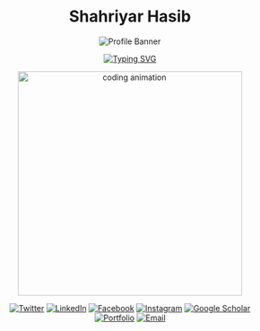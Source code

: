 <div align="center">
 
 # Shahriyar Hasib
 
![Profile Banner](https://capsule-render.vercel.app/api?type=waving&color=gradient&customColorList=FF4700,FF4500&height=250&section=header&text=Shahriyar%20Hasib&fontSize=50&fontAlignY=40&animation=pulse&desc=Machine%20Learning%20Engineer%20|%20AI%20Researcher%20|%20Backend%20Engineer&descAlignY=60&fontColor=ffffff)
 
[![Typing SVG](https://readme-typing-svg.herokuapp.com?font=Fira+Code&weight=600&size=28&pause=1000&color=FFA500&center=true&vCenter=true&width=600&lines=Machine+Learning+Engineer;AI+Researcher;Backend+Developer;Continuous+Learner&animation=blink)](https://git.io/typing-svg)
 
 <img src="https://media.giphy.com/media/v1.Y2lkPTc5MGI3NjExZ2UweWYxbWlyeTFva3Y2em42Zmk3ZWU3c21hM2YxenU2cjM3cTJraiZlcD12MV9naWZzX3NlYXJjaCZjdD1n/uB86ZyWQsnFSGYe2sA/giphy.gif" width="400" alt="coding animation"/>
 
 [![Twitter](https://img.shields.io/badge/Twitter-%231DA1F2.svg?style=for-the-badge&logo=Twitter&logoColor=white)](https://twitter.com/hasib_shahriyar)
 [![LinkedIn](https://img.shields.io/badge/linkedin-%230077B5.svg?style=for-the-badge&logo=linkedin&logoColor=white)](linkedin.com/in/hasibshahriyar)
 [![Facebook](https://img.shields.io/badge/Facebook-%231877F2.svg?style=for-the-badge&logo=Facebook&logoColor=white)](https://www.facebook.com/shahriyar.hasib.7)
 [![Instagram](https://img.shields.io/badge/Instagram-%23E4405F.svg?style=for-the-badge&logo=Instagram&logoColor=white)](https://instagram.com/hasib_shahriyar)
 [![Google Scholar](https://img.shields.io/badge/Google%20Scholar-4285F4?style=for-the-badge&logo=google-scholar&logoColor=white)](https://scholar.google.com/citations?user=Gg4yXLoAAAAJ&hl=en&oi=ao)
 [![Portfolio](https://img.shields.io/badge/Portfolio-255E63?style=for-the-badge&logo=About.me&logoColor=white)](https://hasibshahriyar.github.io/MyProfile/)
 [![Email](https://img.shields.io/badge/Email-D14836?style=for-the-badge&logo=gmail&logoColor=white)](mail-to:shasib212085@bscse.uiu.ac.bd)
 
 </div>
